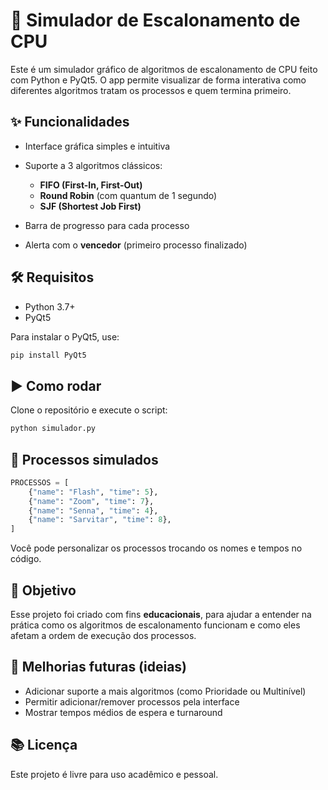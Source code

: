 
# 🧠 Simulador de Escalonamento de CPU

Este é um simulador gráfico de algoritmos de escalonamento de CPU feito com Python e PyQt5. O app permite visualizar de forma interativa como diferentes algoritmos tratam os processos e quem termina primeiro.

## ✨ Funcionalidades

* Interface gráfica simples e intuitiva
* Suporte a 3 algoritmos clássicos:

  * **FIFO (First-In, First-Out)**
  * **Round Robin** (com quantum de 1 segundo)
  * **SJF (Shortest Job First)**
* Barra de progresso para cada processo
* Alerta com o **vencedor** (primeiro processo finalizado)


## 🛠️ Requisitos

* Python 3.7+
* PyQt5

Para instalar o PyQt5, use:

```bash
pip install PyQt5
```

## ▶️ Como rodar

Clone o repositório e execute o script:

```bash
python simulador.py
```

## 🧪 Processos simulados

```python
PROCESSOS = [
    {"name": "Flash", "time": 5},
    {"name": "Zoom", "time": 7},
    {"name": "Senna", "time": 4},
    {"name": "Sarvitar", "time": 8},
]
```

Você pode personalizar os processos trocando os nomes e tempos no código.

## 🎯 Objetivo

Esse projeto foi criado com fins **educacionais**, para ajudar a entender na prática como os algoritmos de escalonamento funcionam e como eles afetam a ordem de execução dos processos.

## 📌 Melhorias futuras (ideias)

* Adicionar suporte a mais algoritmos (como Prioridade ou Multinível)
* Permitir adicionar/remover processos pela interface
* Mostrar tempos médios de espera e turnaround

## 📚 Licença

Este projeto é livre para uso acadêmico e pessoal.

